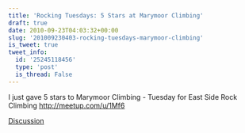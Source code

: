 ```yaml
---
title: 'Rocking Tuesdays: 5 Stars at Marymoor Climbing'
draft: true
date: 2010-09-23T04:03:32+00:00
slug: '201009230403-rocking-tuesdays-marymoor-climbing'
is_tweet: true
tweet_info:
  id: '25245118456'
  type: 'post'
  is_thread: False
---
```




I just gave 5 stars to Marymoor Climbing - Tuesday  for East Side Rock Climbing http://meetup.com/u/1Mf6

[Discussion](https://x.com/sytelus/status/25245118456)
